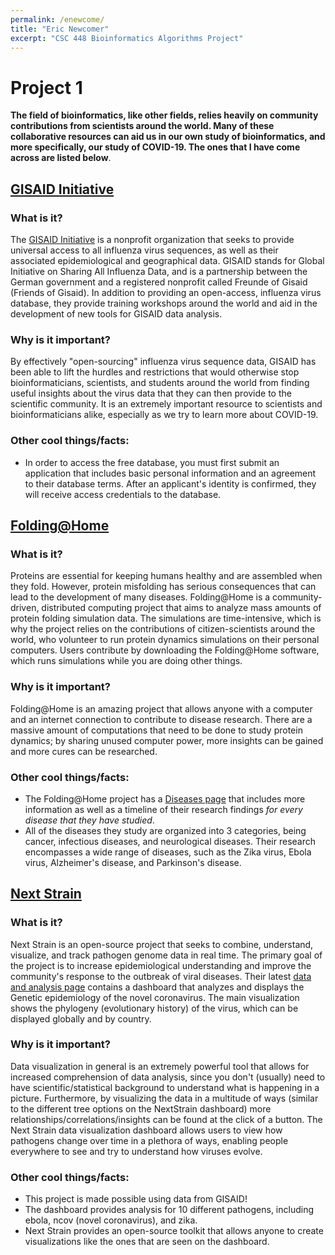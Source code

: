 ```yaml
---
permalink: /enewcome/
title: "Eric Newcomer"
excerpt: "CSC 448 Bioinformatics Algorithms Project"
---
```


# Project 1

**The field of bioinformatics, like other fields, relies heavily on community contributions from scientists around the world. Many of these collaborative resources can aid us in our own study of bioinformatics, and more specifically, our study of COVID-19. The ones that I have come across are listed below**.

## [GISAID Initiative](https://www.gisaid.org/)
### What is it?
The [GISAID Initiative](https://www.gisaid.org/) is a nonprofit organization that seeks to provide universal access to all influenza virus sequences, as well as their associated epidemiological and geographical data. GISAID stands for Global Initiative on Sharing All Influenza Data, and is a partnership between the German government and a registered nonprofit called Freunde of Gisaid (Friends of Gisaid). In addition to providing an open-access, influenza virus database, they provide training workshops around the world and aid in the development of new tools for GISAID data analysis.

### Why is it important?
By effectively "open-sourcing" influenza virus sequence data, GISAID has been able to lift the hurdles and restrictions that would otherwise stop bioinformaticians, scientists, and students around the world from finding useful insights about the virus data that they can then provide to the scientific community. It is an extremely important resource to scientists and bioinformaticians alike, especially as we try to learn more about COVID-19.  

### Other cool things/facts:
- In order to access the free database, you must first submit an application that includes basic personal information and an agreement to their database terms. After an applicant's identity is confirmed, they will receive access credentials to the database.

## [Folding@Home](https://foldingathome.org/)
### What is it?
Proteins are essential for keeping humans healthy and are assembled when they fold. However, protein misfolding has serious consequences that can lead to the development of many diseases. Folding@Home is a community-driven, distributed computing project that aims to analyze mass amounts of protein folding simulation data. The simulations are time-intensive, which is why the project relies on the contributions of citizen-scientists around the world, who volunteer to run protein dynamics simulations on their personal computers. Users contribute by downloading the Folding@Home software, which runs simulations while you are doing other things.

### Why is it important?
Folding@Home is an amazing project that allows anyone with a computer and an internet connection to contribute to disease research. There are a massive amount of computations that need to be done to study protein dynamics; by sharing unused computer power, more insights can be gained and more cures can be researched. 

### Other cool things/facts:
- The Folding@Home project has a [Diseases page](https://foldingathome.org/diseases/) that includes more information as well as a timeline of their research findings *for every disease that they have studied*. 
- All of the diseases they study are organized into 3 categories, being cancer, infectious diseases, and neurological diseases. Their research encompasses a wide range of diseases, such as the Zika virus, Ebola virus, Alzheimer's disease, and Parkinson's disease.

## [Next Strain](https://nextstrain.org/ncov/global)
### What is it?
Next Strain is an open-source project that seeks to combine, understand, visualize, and track pathogen genome data in real time. The primary goal of the project is to increase epidemiological understanding and improve the community's response to the outbreak of viral diseases. Their latest [data and analysis page](https://nextstrain.org/ncov/global) contains a dashboard that analyzes and displays the Genetic epidemiology of the novel coronavirus. The main visualization shows the phylogeny (evolutionary history) of the virus, which can be displayed globally and by country.

### Why is it important?
Data visualization in general is an extremely powerful tool that allows for increased comprehension of data analysis, since you don't (usually) need to have scientific/statistical background to understand what is happening in a picture. Furthermore, by visualizing the data in a multitude of ways (similar to the different tree options on the NextStrain dashboard) more relationships/correlations/insights can be found at the click of a button. The Next Strain data visualization dashboard allows users to view how pathogens change over time in a plethora of ways, enabling people everywhere to see and try to understand how viruses  evolve.

### Other cool things/facts:
- This project is made possible using data from GISAID!
- The dashboard provides analysis for 10 different pathogens, including ebola, ncov (novel coronavirus), and zika.
- Next Strain provides an open-source toolkit that allows anyone to create visualizations like the ones that are seen on the dashboard.






